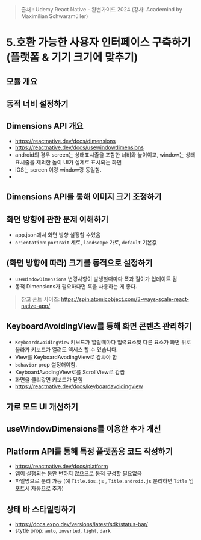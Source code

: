 > 출처 : Udemy React Native - 완변가이드 2024 (강사: Academind by Maximilian Schwarzmüller)

# 5.호환 가능한 사용자 인터페이스 구축하기 (플랫폼 & 기기 크기에 맞추기)
## 모듈 개요

## 동적 너비 설정하기

## Dimensions API 개요
- https://reactnative.dev/docs/dimensions
- https://reactnative.dev/docs/usewindowdimensions
- android의 경우 screen는 상태표시줄을 포함한 너비와 높이이고, window는 상태 표시줄을 제외한 높이 UI가 실제로 표시되는 화면
- iOS는 screen 이랑 window랑 동일함.
- 
## Dimensions API를 통해 이미지 크기 조정하기


## 화면 방향에 관한 문제 이해하기
- app.json에서 화면 방향 설정할 수있음
- `orientation`: `portrait` 세로, `landscape` 가로, `default` 기본값

## (화면 방향에 따라) 크기를 동적으로 설정하기
- `useWindowDimensions` 변경사항이 발생할때마다 폭과 길이가 업데이트 됨
- 동적 Dimensions가 필요하다면 훅을 사용하는 게 좋다.

> 참고 폰트 사이즈: https://spin.atomicobject.com/3-ways-scale-react-native-app/

## KeyboardAvoidingView를 통해 화면 콘텐츠 관리하기
- `KeyboardAvoidingView` 키보드가 열릴때마다 입력요소및 다른 요소가 화면 위로 올라가 키보드가 열려도 액세스 할 수 있습니다.
- View를 KeyboardAvodingView로 감싸야 함
- `behavior` prop 설정해야함.
- KeyboardAvodingView로를 ScrollView로 감쌈
- 화면을 클리갛면 키보드가 닫힘
- https://reactnative.dev/docs/keyboardavoidingview

## 가로 모드 UI 개선하기

## useWindowDimensions를 이용한 추가 개선

## Platform API를 통해 특정 플랫폼용 코드 작성하기
- https://reactnative.dev/docs/platform
- 앱이 실행되는 동안 변하지 않으므로 동적 구성할 필요없음
- 파일명으로 분리 가능 (예 `Title.ios.js` , `Title.android.js` 분리하면 `Title` 임포트시 자동으로 추가)

## 상태 바 스타일링하기
- https://docs.expo.dev/versions/latest/sdk/status-bar/
- stytle prop: `auto`, `inverted`, `light`, `dark`
